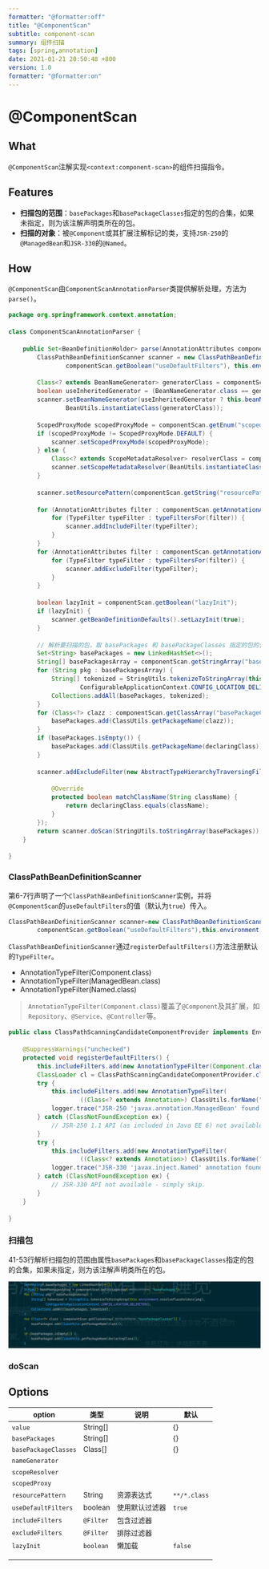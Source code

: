 ```yaml
---
formatter: "@formatter:off"
title: "@ComponentScan"
subtitle: component-scan 
summary: 组件扫描
tags: [spring,annotation] 
date: 2021-01-21 20:50:48 +800 
version: 1.0
formatter: "@formatter:on"
---
```


# @ComponentScan

## What

`@ComponentScan`注解实现`<context:component-scan>`的组件扫描指令。

## Features

* **扫描包的范围**：`basePackages`和`basePackageClasses`指定的包的合集，如果未指定，则为该注解声明类所在的包。
* **扫描的对象**：被`@Component`或其扩展注解标记的类，支持`JSR-250`的`@ManagedBean`和`JSR-330`的`@Named`。

## How

`@ComponentScan`由`ComponentScanAnnotationParser`类提供解析处理，方法为`parse()`。

```java
package org.springframework.context.annotation;

class ComponentScanAnnotationParser {

    public Set<BeanDefinitionHolder> parse(AnnotationAttributes componentScan, final String declaringClass) {
        ClassPathBeanDefinitionScanner scanner = new ClassPathBeanDefinitionScanner(this.registry,
                componentScan.getBoolean("useDefaultFilters"), this.environment, this.resourceLoader);

        Class<? extends BeanNameGenerator> generatorClass = componentScan.getClass("nameGenerator");
        boolean useInheritedGenerator = (BeanNameGenerator.class == generatorClass);
        scanner.setBeanNameGenerator(useInheritedGenerator ? this.beanNameGenerator :
                BeanUtils.instantiateClass(generatorClass));

        ScopedProxyMode scopedProxyMode = componentScan.getEnum("scopedProxy");
        if (scopedProxyMode != ScopedProxyMode.DEFAULT) {
            scanner.setScopedProxyMode(scopedProxyMode);
        } else {
            Class<? extends ScopeMetadataResolver> resolverClass = componentScan.getClass("scopeResolver");
            scanner.setScopeMetadataResolver(BeanUtils.instantiateClass(resolverClass));
        }

        scanner.setResourcePattern(componentScan.getString("resourcePattern"));

        for (AnnotationAttributes filter : componentScan.getAnnotationArray("includeFilters")) {
            for (TypeFilter typeFilter : typeFiltersFor(filter)) {
                scanner.addIncludeFilter(typeFilter);
            }
        }
        for (AnnotationAttributes filter : componentScan.getAnnotationArray("excludeFilters")) {
            for (TypeFilter typeFilter : typeFiltersFor(filter)) {
                scanner.addExcludeFilter(typeFilter);
            }
        }

        boolean lazyInit = componentScan.getBoolean("lazyInit");
        if (lazyInit) {
            scanner.getBeanDefinitionDefaults().setLazyInit(true);
        }

        // 解析要扫描的包，取 basePackages 和 basePackageClasses 指定的包的合集，如果未指定，则取 declaringClass 所在的包。
        Set<String> basePackages = new LinkedHashSet<>();
        String[] basePackagesArray = componentScan.getStringArray("basePackages");
        for (String pkg : basePackagesArray) {
            String[] tokenized = StringUtils.tokenizeToStringArray(this.environment.resolvePlaceholders(pkg),
                    ConfigurableApplicationContext.CONFIG_LOCATION_DELIMITERS);
            Collections.addAll(basePackages, tokenized);
        }
        for (Class<?> clazz : componentScan.getClassArray("basePackageClasses")) {
            basePackages.add(ClassUtils.getPackageName(clazz));
        }
        if (basePackages.isEmpty()) {
            basePackages.add(ClassUtils.getPackageName(declaringClass));
        }

        scanner.addExcludeFilter(new AbstractTypeHierarchyTraversingFilter(false, false) {

            @Override
            protected boolean matchClassName(String className) {
                return declaringClass.equals(className);
            }
        });
        return scanner.doScan(StringUtils.toStringArray(basePackages));
    }

}
```

### ClassPathBeanDefinitionScanner

第6-7行声明了一个`ClassPathBeanDefinitionScanner`实例，并将`@ComponentScan`的`useDefaultFilters`的值（默认为`true`）传入。

```java
ClassPathBeanDefinitionScanner scanner=new ClassPathBeanDefinitionScanner(this.registry,
        componentScan.getBoolean("useDefaultFilters"),this.environment,this.resourceLoader);
```

`ClassPathBeanDefinitionScanner`通过`registerDefaultFilters()`方法注册默认的`TypeFilter`。

* AnnotationTypeFilter(Component.class)
* AnnotationTypeFilter(ManagedBean.class)
* AnnotationTypeFilter(Named.class)

> `AnnotationTypeFilter(Component.class)`覆盖了`@Component`及其扩展，如`Repository`、`@Service`、`@Controller`等。

```java
public class ClassPathScanningCandidateComponentProvider implements EnvironmentCapable, ResourceLoaderAware {

    @SuppressWarnings("unchecked")
    protected void registerDefaultFilters() {
        this.includeFilters.add(new AnnotationTypeFilter(Component.class));
        ClassLoader cl = ClassPathScanningCandidateComponentProvider.class.getClassLoader();
        try {
            this.includeFilters.add(new AnnotationTypeFilter(
                    ((Class<? extends Annotation>) ClassUtils.forName("javax.annotation.ManagedBean", cl)), false));
            logger.trace("JSR-250 'javax.annotation.ManagedBean' found and supported for component scanning");
        } catch (ClassNotFoundException ex) {
            // JSR-250 1.1 API (as included in Java EE 6) not available - simply skip.
        }
        try {
            this.includeFilters.add(new AnnotationTypeFilter(
                    ((Class<? extends Annotation>) ClassUtils.forName("javax.inject.Named", cl)), false));
            logger.trace("JSR-330 'javax.inject.Named' annotation found and supported for component scanning");
        } catch (ClassNotFoundException ex) {
            // JSR-330 API not available - simply skip.
        }
    }

}
```

### 扫描包

41-53行解析扫描包的范围由属性`basePackages`和`basePackageClasses`指定的包的合集，如果未指定，则为该注解声明类所在的包。

![](../images/annotations/component-scan-packages.png)

### doScan



## Options

| option               | 类型      | 说明           | 默认         |
| -------------------- | --------- | -------------- | ------------ |
| `value`              | String[]  |                | {}           |
| `basePackages`       | String[]  |                | {}           |
| `basePackageClasses` | Class[]   |                | {}           |
| `nameGenerator`      |           |                |              |
| `scopeResolver`      |           |                |              |
| `scopedProxy`        |           |                |              |
| `resourcePattern`    | String    | 资源表达式     | `**/*.class` |
| `useDefaultFilters`  | boolean   | 使用默认过滤器 | `true`       |
| `includeFilters`     | `@Filter` | 包含过滤器     |              |
| `excludeFilters`     | `@Filter` | 排除过滤器     |              |
| `lazyInit`           | `boolean` | 懒加载         | `false`      |
|                      |           |                |              |
|                      |           |                |              |
|                      |           |                |              |

